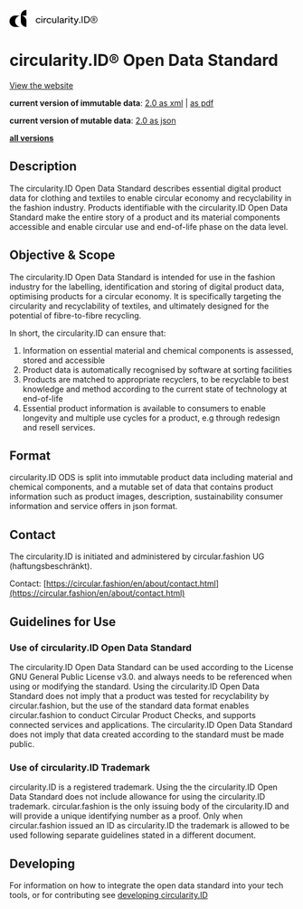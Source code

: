 ![circularity id logo](logo.jpg)

# circularity.ID® Open Data Standard

[View the website](https://circularity.id)

__current version of immutable data__: [2.0 as xml](https://github.com/circularfashion/cf-circularity-id-standard/blob/master/schema/2.0/schema.rng) | [as pdf](https://github.com/circularfashion/cf-circularity-id-standard/blob/master/docs/circularity.ID-Standard-Specification-v2.pdf)

__current version of mutable data__: [2.0 as json](https://github.com/circularfashion/cf-circularity-id-standard/blob/master/schema/2.0/schema_mutable.json)

__[all versions](https://github.com/circularfashion/cf-circularity-id-standard/tree/master/schema)__

## Description
The circularity.ID Open Data Standard describes essential digital product data for clothing and textiles to enable circular economy and recyclability in the fashion industry. Products identifiable with the circularity.ID Open Data Standard make the entire story of a product and its material components accessible and enable circular use and end-of-life phase on the data level.

## Objective & Scope
The circularity.ID Open Data Standard is intended for use in the fashion industry for the labelling, identification and storing of digital product data, optimising products for a circular economy. It is specifically targeting the circularity and recyclability of textiles, and ultimately designed for the potential of fibre-to-fibre recycling.

In short, the circularity.ID can ensure that:
1) Information on essential material and chemical components is assessed, stored and accessible 
2) Product data is automatically recognised by software at sorting facilities
3) Products are matched to appropriate recyclers, to be recyclable to best knowledge and method according to the current state of technology at end-of-life
4) Essential product information is available to consumers to enable longevity and multiple use cycles for a product, e.g through redesign and resell services.

## Format

circularity.ID ODS is split into immutable product data including material and chemical components, and a mutable set of data that contains product information such as product images, description, sustainability consumer information and service offers in json format.

## Contact

The circularity.ID is initiated and administered by circular.fashion UG (haftungsbeschränkt).

Contact: [https://circular.fashion/en/about/contact.html](https://circular.fashion/en/about/contact.html)

## Guidelines for Use

### Use of circularity.ID Open Data Standard
The circularity.ID Open Data Standard can be used according to the License GNU General Public License v3.0. and always needs to be referenced when using or modifying the standard. Using the circularity.ID Open Data Standard does not imply that a product was tested for recyclability by circular.fashion, but the use of the standard data format enables circular.fashion to conduct Circular Product Checks, and supports connected services and applications. The circularity.ID Open Data Standard does not imply that data created according to the standard must be made public.

### Use of circularity.ID Trademark
circularity.ID is a registered trademark. Using the the circularity.ID Open Data Standard does not include allowance for using the circularity.ID  trademark. circular.fashion is the only issuing body of the circularity.ID and will provide a unique identifying number as a proof. Only when circular.fashion issued an ID as  circularity.ID the trademark is allowed to be used following separate guidelines stated in a different document. 

## Developing

For information on how to integrate the open data standard into your tech tools, or for contributing see [developing circularity.ID](develop.md)
